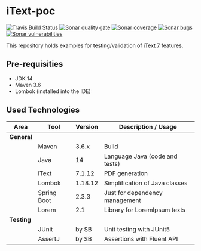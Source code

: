 # iText-poc
[![Travis Build Status][travis-image]][travis-url-main] [![Sonar quality gate][sonar-quality-gate]][sonar-url] [![Sonar coverage][sonar-coverage]][sonar-url] [![Sonar bugs][sonar-bugs]][sonar-url] [![Sonar vulnerabilities][sonar-vulnerabilities]][sonar-url]

This repository holds examples for testing/validation of [iText 7](https://github.com/itext/itext7) features.

## Pre-requisities
* JDK 14
* Maven 3.6
* Lombok (installed into the IDE)

## Used Technologies

| Area          | Tool                  | Version      | Description / Usage                      |
| ----------    | --------------------- | ------------ | ---------------------------------------- |
| **General**   |                       |              |                                          |
|               | Maven                 | 3.6.x        | Build                                    |
|               | Java                  | 14           | Language Java  (code and tests)          |
|               | iText                 | 7.1.12       | PDF generation                           |
|               | Lombok                | 1.18.12      | Simplification of Java classes           |
|               | Spring Boot           | 2.3.3        | Just for dependency management           |
|               | Lorem                 | 2.1          | Library for LoremIpsum texts             |
| **Testing**   |                       |              |                                          |
|               | JUnit                 | by SB        | Unit testing with JUnit5                 |
|               | AssertJ               | by SB        | Assertions with Fluent API               |

[travis-url-main]: https://travis-ci.org/arnosthavelka/itext-poc
[travis-image]: https://travis-ci.org/arnosthavelka/itext-poc.svg?branch=master

[sonar-url]: https://sonarcloud.io/dashboard?id=arnosthavelka_itext-poc
[sonar-quality-gate]: https://sonarcloud.io/api/project_badges/measure?project=arnosthavelka_itext-poc&metric=alert_status
[sonar-coverage]: https://sonarcloud.io/api/project_badges/measure?project=arnosthavelka_itext-poc&metric=coverage
[sonar-bugs]: https://sonarcloud.io/api/project_badges/measure?project=arnosthavelka_itext-poc&metric=bugs
[sonar-vulnerabilities]: https://sonarcloud.io/api/project_badges/measure?project=arnosthavelka_itext-poc&metric=vulnerabilities